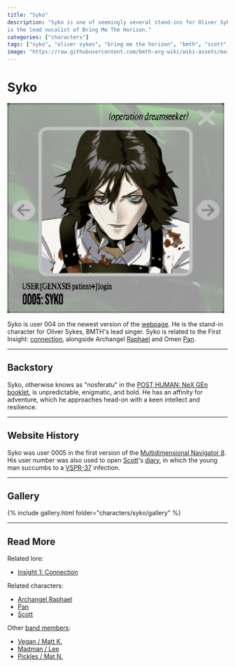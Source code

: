 ```yaml
---
title: "Syko"
description: "Syko is one of seemingly several stand-ins for Oliver Sykes in-universe. Oli, as the fans refer to him, 
is the lead vocalist of Bring Me The Horizon."
categories: ["characters"]
tags: ["syko", "oliver sykes", "bring me the horizon", "bmth", "scott", "oskar", "dear diary"]
image: "https://raw.githubusercontent.com/bmth-arg-wiki/wiki-assets/main/characters/syko/syko-300x300.png"
---
```

# Syko

![Syko Avatar](https://raw.githubusercontent.com/bmth-arg-wiki/wiki-assets/main/characters/syko/5syko.png)

Syko is user 004 on the newest version of the [webpage](../website/website).
He is the stand-in character for Oliver Sykes, BMTH's lead singer.
Syko is related to the First Insight: [connection](../lore/insight1-connection), 
alongside Archangel [Raphael](raphael) and Omen [Pan](pan).

***

## Backstory

Syko, otherwise knows as "nosferatu" in the [POST HUMAN: NeX GEn booklet](../lore/booklet), 
is unpredictable, enigmatic, and bold. He has an affinity for adventure,
which he approaches head-on with a keen intellect and resilience.

***

## Website History

Syko was user 0005 in the first version of the [Multidimensional Navigator 8](../website/website). 
His user number was also used to open [Scott](scott)'s [diary](../for-sof/scott_personal_journal), 
in which the young man succumbs to a [VSPR-37](../lore/vspr37) infection.

***

## Gallery

{% include gallery.html folder="characters/syko/gallery" %}

***

## Read More

Related lore:

- [Insight 1: Connection](../lore/insight1-connection)

Related characters:

- [Archangel Raphael](raphael)
- [Pan](pan)
- [Scott](scott)

Other [band members](characters#band-members):

- [Vegan / Matt K.](vegan)
- [Madman / Lee](madman)
- [Pickles / Mat N.](pickles)